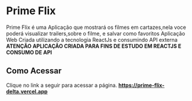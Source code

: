 # Prime Flix
Prime Flix é uma Aplicação que mostrará os filmes em cartazes,nela voce poderá visualizar trailers,sobre o filme, e salvar como favoritos
Aplicação Web Criada utilizando a tecnologia ReactJs e consumindo API externa
**ATENÇÃO APLICAÇÃO CRIADA PARA FINS DE ESTUDO EM REACTJS E CONSUMO DE API**

## Como Acessar

Clique no link a seguir para acessar a página. **https://prime-flix-delta.vercel.app**
